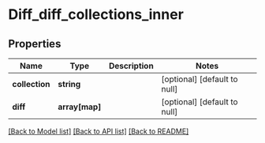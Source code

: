 # Diff_diff_collections_inner

## Properties
Name | Type | Description | Notes
------------ | ------------- | ------------- | -------------
**collection** | **string** |  | [optional] [default to null]
**diff** | **array[map]** |  | [optional] [default to null]

[[Back to Model list]](../README.md#documentation-for-models) [[Back to API list]](../README.md#documentation-for-api-endpoints) [[Back to README]](../README.md)


